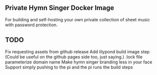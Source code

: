 ## Private Hymn Singer Docker Image

For building and self-hosting your own private collection of sheet music with password protection.

## TODO
Fix requesting assets from github release
Add lilypond build image step (Could be useful on the github pages side too, just saying.)
.lock file
parameterize domain name
Make hymn singer branding less in your face
Support simply pushing to the pi and the pi runs the build steps





